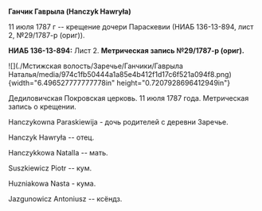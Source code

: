 **Ганчик Гаврыла (Hanczyk Hawryła)**

11 июля 1787 г -- крещение дочери Параскевии (НИАБ 136-13-894, лист 2,
№29/1787-р (ориг)).

**НИАБ 136-13-894:** Лист 2. **Метрическая запись №29/1787-р (ориг).**

![](./Мстижская волость/Заречье/Ганчики/Гаврыла Наталья/media/974c1fb50444a1a85e4b412f1d17c6f521a094f8.png){width="6.496527777777778in"
height="0.7207928696412949in"}

Дедиловичская Покровская церковь. 11 июля 1787 года. Метрическая запись
о крещении.

Hanczykowna Paraskiewija - дочь родителей с деревни Заречье.

Hanczyk Hawryła -- отец.

Hanczykkowa Natalla -- мать.

Suszkiewicz Piotr -- кум.

Huzniakowa Nasta - кума.

Jazgunowicz Antoniusz -- ксёндз.

